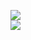 [![](https://img.shields.io/badge/Made%20With-Github%20Spray-lightgrey.svg?style=for-the-badge&logo=github)](https://github.com/Annihil/github-spray#16086)  
[![](https://i.imgur.com/2DrTn0Z.gif)](https://github.com/Annihil/github-spray)